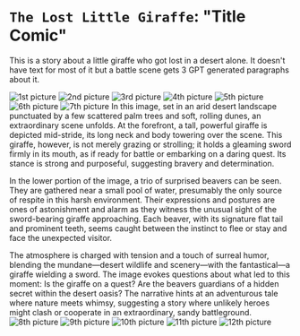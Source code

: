 # `The Lost Little Giraffe`: "Title Comic"


This is a story about a little giraffe who got lost in a desert alone. It doesn't have text for most of it but a battle scene gets 3 GPT generated paragraphs about it.

![1st picture](../src/img/giraffe1.webp)
![2nd picture](../src/img/giraffe2.webp)
![3rd picture](../src/img/giraffe3.webp)
![4th picture](../src/img/giraffe4.webp)
![5th picture](../src/img/giraffe5.webp)
![6th picture](../src/img/giraffe6.webp)
![7th picture](../src/img/giraffe7.webp)
In this image, set in an arid desert landscape punctuated by a few scattered palm trees and soft, rolling dunes, an extraordinary scene unfolds. At the forefront, a tall, powerful giraffe is depicted mid-stride, its long neck and body towering over the scene. This giraffe, however, is not merely grazing or strolling; it holds a gleaming sword firmly in its mouth, as if ready for battle or embarking on a daring quest. Its stance is strong and purposeful, suggesting bravery and determination.

In the lower portion of the image, a trio of surprised beavers can be seen. They are gathered near a small pool of water, presumably the only source of respite in this harsh environment. Their expressions and postures are ones of astonishment and alarm as they witness the unusual sight of the sword-bearing giraffe approaching. Each beaver, with its signature flat tail and prominent teeth, seems caught between the instinct to flee or stay and face the unexpected visitor.

The atmosphere is charged with tension and a touch of surreal humor, blending the mundane—desert wildlife and scenery—with the fantastical—a giraffe wielding a sword. The image evokes questions about what led to this moment: Is the giraffe on a quest? Are the beavers guardians of a hidden secret within the desert oasis? The narrative hints at an adventurous tale where nature meets whimsy, suggesting a story where unlikely heroes might clash or cooperate in an extraordinary, sandy battleground.
![8th picture](../src/img/giraffe8.webp)
![9th picture](../src/img/giraffe9.webp)
![10th picture](../src/img/giraffe10.webp)
![11th picture](../src/img/giraffe11.webp)
![12th picture](../src/img/giraffe12.webp)


